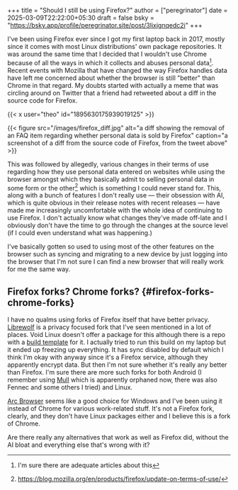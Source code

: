 +++
title = "Should I still be using Firefox?"
author = ["peregrinator"]
date = 2025-03-09T22:22:00+05:30
draft = false
bsky = "https://bsky.app/profile/peregrinator.site/post/3ljxjgnqedc2i"
+++

I've been using Firefox ever since I got my first laptop back in 2017,
mostly since it comes with most Linux distributions' own package
repositories. It was around the same time that I decided that I
wouldn't use Chrome because of all the ways in which it collects and
abuses personal data[^fn:1]. Recent events with Mozilla that have changed the way Firefox
handles data have left me concerned about whether the browser is still
"better" than Chrome in that regard. My doubts started with actually a
meme that was circling around on Twitter that a friend had retweeted
about a diff in the source code for Firefox.

{{< x user="theo" id="1895630175939019125" >}}

{{< figure src="/images/firefox_diff.jpg" alt="a diff showing the removal of an FAQ item regarding whether personal data is sold by Firefox" caption="a screenshot of a diff from the source code of Firefox, from the tweet above" >}}

This was followed by allegedly, various changes in their terms of use
regarding how they use personal data entered on websites while using
the browser amongst which they basically admit to selling personal
data in some form or the other[^fn:2]
which is something I could never stand for. This, along with a bunch
of features I don't really use — their obsession with AI, which is
quite obvious in their release notes with recent releases — have made
me increasingly uncomfortable with the whole idea of continuing to use
Firefox. I don't actually know what changes they've made off-late and
I obviously don't have the time to go through the changes at the
source level (if I could even understand what was happening.)

I've basically gotten so used to using most of the other features on
the browser such as syncing and migrating to a new device by just
logging into the browser that I'm not sure I can find a new browser
that will really work for me the same way.


## Firefox forks? Chrome forks? {#firefox-forks-chrome-forks}

I have no qualms using forks of Firefox itself that have better
privacy. [Librewolf](https://librewolf.net) is a privacy focused fork that I've seen mentioned
in a lot of places. Void Linux doesn't offer a package for this
although there is a repo with a [build template](https://github.com/index-0/librewolf-void) for it. I actually
tried to run this build on my laptop but it ended up freezing up
everything. It has sync disabled by default which I think I'm okay
with anyway since it's a Firefox service, although they apparently
encrypt data. But then I'm not sure whether it's really any better
than Firefox. I'm sure there are more such forks for both Android (I
remember using [Mull](https://github.com/Divested-Mobile/Mull-Fenix) which is apparently orphaned now, there was also
Fennec and some others I tried) and Linux.

[Arc Browser](https://arc.net/) seems like a good choice for Windows and I've been using
it instead of Chrome for various work-related stuff. It's not a
Firefox fork, clearly, and they don't have Linux packages either and I
believe this is a fork of Chrome.

Are there really any alternatives that work as well as Firefox did,
without the AI bloat and everything else that's wrong with it?

[^fn:1]: I'm sure there are adequate articles about
    this
[^fn:2]: <https://blog.mozilla.org/en/products/firefox/update-on-terms-of-use/>

